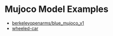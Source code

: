 # Mujoco Model Examples

- [berkeleyopenarms/blue_mujoco_v1](https://github.com/berkeleyopenarms/blue_mujoco_v1)
- [wheeled-car](https://github.com/wyndwarrior/Sectar/blob/master/traj2vec/envs/wheeled.py)
